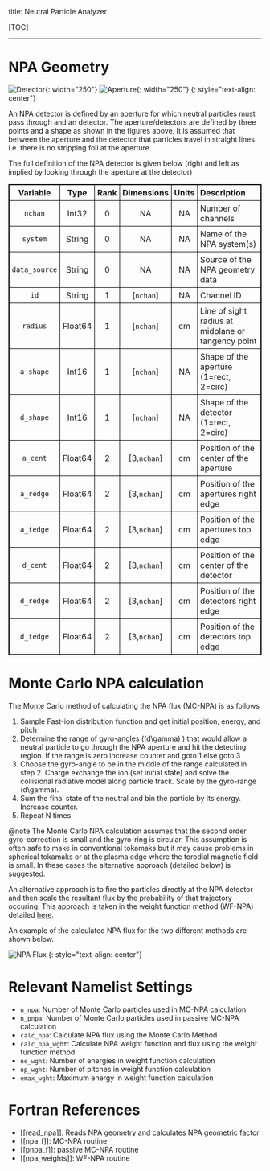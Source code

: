 title: Neutral Particle Analyzer

<style>
table {
width: 100%;
}
table,th,td {
border: 1px solid black;
border-collapse: collapse;
}
th, td {
padding: 5px;
}
th {
text-align: center;
}
</style>

[TOC]

---

# NPA Geometry
![Detector](|media|/npa_detector.png){: width="250"} ![Aperture](|media|/npa_aperture.png){: width="250"}
{: style="text-align: center"}

An NPA detector is defined by an aperture for which neutral particles must pass through and an detector.
The aperture/detectors are defined by three points and a shape as shown in the figures above.
It is assumed that between the aperture and the detector that particles travel in straight lines i.e. there is no stripping foil at the aperture.

The full definition of the NPA detector is given below (right and left as implied by looking through the aperture at the detector)

|       Variable      |   Type  | Rank |  Dimensions  | Units |           Description           |
|:-------------------:|:-------:|:----:|:------------:|:-----:|:--------------------------------| 
| `nchan`             | Int32   | 0    | NA           | NA    | Number of channels              |
| `system`            | String  | 0    | NA           | NA    | Name of the NPA system(s)       |
| `data_source`       | String  | 0    | NA           | NA    | Source of the NPA geometry data |
| `id`                | String  | 1    | [`nchan`]    | NA    | Channel ID                      |
| `radius`            | Float64 | 1    | [`nchan`]    | cm    | Line of sight radius at midplane or tangency point |
| `a_shape`           | Int16   | 1    | [`nchan`]    | NA    | Shape of the aperture (1=rect, 2=circ) |
| `d_shape`           | Int16   | 1    | [`nchan`]    | NA    | Shape of the detector (1=rect, 2=circ) |
| `a_cent`            | Float64 | 2    | [3,`nchan`]  | cm    | Position of the center of the aperture |
| `a_redge`           | Float64 | 2    | [3,`nchan`]  | cm    | Position of the apertures right edge |
| `a_tedge`           | Float64 | 2    | [3,`nchan`]  | cm    | Position of the apertures top edge |
| `d_cent`            | Float64 | 2    | [3,`nchan`]  | cm    | Position of the center of the detector |
| `d_redge`           | Float64 | 2    | [3,`nchan`]  | cm    | Position of the detectors right edge |
| `d_tedge`           | Float64 | 2    | [3,`nchan`]  | cm    | Position of the detectors top edge |

# Monte Carlo NPA calculation
The Monte Carlo method of calculating the NPA flux (MC-NPA) is as follows

1. Sample Fast-ion distribution function and get initial position, energy, and pitch
2. Determine the range of gyro-angles (\(d\gamma\) ) that would allow a neutral particle to go through the NPA aperture and hit the detecting region. If the range is zero increase counter and goto 1 else goto 3
3. Choose the gyro-angle to be in the middle of the range calculated in step 2. Charge exchange the ion (set initial state) and solve the collisional radiative model along particle track. Scale by the gyro-range \(d\gamma\).
4. Sum the final state of the neutral and bin the particle by its energy. Increase counter.
5. Repeat N times

@note The Monte Carlo NPA calculation assumes that the second order gyro-correction is small and the gyro-ring is circular. This assumption is often safe to make in conventional tokamaks but it may cause problems in spherical tokamaks or at the plasma edge where the torodial magnetic field is small. In these cases the alternative approach (detailed below) is suggested.

An alternative approach is to fire the particles directly at the NPA detector and then scale the resultant flux by the probability of that trajectory occuring.
This approach is taken in the weight function method (WF-NPA) detailed [here](./07_weights.html#npa).

An example of the calculated NPA flux for the two different methods are shown below.

![NPA Flux](|media|/npa.png)
{: style="text-align: center"}

# Relevant Namelist Settings
* `n_npa`: Number of Monte Carlo particles used in MC-NPA calculation
* `n_pnpa`: Number of Monte Carlo particles used in passive MC-NPA calculation
* `calc_npa`: Calculate NPA flux using the Monte Carlo Method
* `calc_npa_wght`: Calculate NPA weight function and flux using the weight function method
* `ne_wght`: Number of energies in weight function calculation
* `np_wght`: Number of pitches in weight function calculation
* `emax_wght`: Maximum energy in weight function calculation

# Fortran References
* [[read_npa]]: Reads NPA geometry and calculates NPA geometric factor
* [[npa_f]]: MC-NPA routine
* [[pnpa_f]]: passive MC-NPA routine
* [[npa_weights]]: WF-NPA routine
